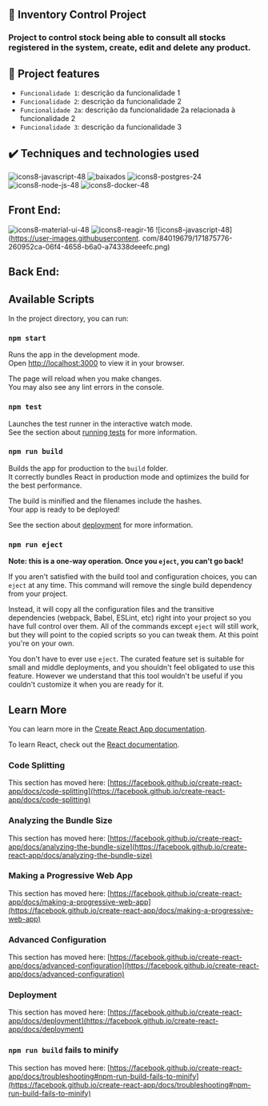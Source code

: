 ## 📁 Inventory Control Project

<h3>Project to control stock being able to
consult all stocks registered in the system, create, edit and delete any product.</h3>

## :hammer: Project features

- `Funcionalidade 1`: descrição da funcionalidade 1
- `Funcionalidade 2`: descrição da funcionalidade 2
- `Funcionalidade 2a`: descrição da funcionalidade 2a relacionada à funcionalidade 2
- `Funcionalidade 3`: descrição da funcionalidade 3

## ✔️ Techniques and technologies used


![icons8-javascript-48](https://user-images.githubusercontent.com/84019679/171875776-260952ca-06f4-4658-b6a0-a74338deeefc.png)
![baixados](https://user-images.githubusercontent.com/84019679/171875825-40f36a16-b54b-4390-ab11-0b6559e1df9a.png)
![icons8-postgres-24](https://user-images.githubusercontent.com/84019679/171875842-a5820af5-9b48-4f69-8346-d17717bc7722.png)
![icons8-node-js-48](https://user-images.githubusercontent.com/84019679/171875862-a713f823-c3ce-4ee4-b727-4cfe24ebebae.png)
![icons8-docker-48](https://user-images.githubusercontent.com/84019679/171875891-2b865176-3181-4173-970c-0feeca387a9e.png)



   <h2>Front End:</h2>

![icons8-material-ui-48](https://user-images.githubusercontent.com/84019679/171875727-0f4c4dc9-4d60-4b41-9e90-c8d1040c77cb.png)
![icons8-reagir-16](https://user-images.githubusercontent.com/84019679/171875741-f30fbe4b-de6f-4e8e-b32b-47777ffe3d30.png)
![icons8-javascript-48](https://user-images.githubusercontent.  com/84019679/171875776-260952ca-06f4-4658-b6a0-a74338deeefc.png)

 
   <h2>Back End:</h2>

## Available Scripts

In the project directory, you can run:

### `npm start`

Runs the app in the development mode.\
Open [http://localhost:3000](http://localhost:3000) to view it in your browser.

The page will reload when you make changes.\
You may also see any lint errors in the console.

### `npm test`

Launches the test runner in the interactive watch mode.\
See the section about [running tests](https://facebook.github.io/create-react-app/docs/running-tests) for more information.

### `npm run build`

Builds the app for production to the `build` folder.\
It correctly bundles React in production mode and optimizes the build for the best performance.

The build is minified and the filenames include the hashes.\
Your app is ready to be deployed!

See the section about [deployment](https://facebook.github.io/create-react-app/docs/deployment) for more information.

### `npm run eject`

**Note: this is a one-way operation. Once you `eject`, you can't go back!**

If you aren't satisfied with the build tool and configuration choices, you can `eject` at any time. This command will remove the single build dependency from your project.

Instead, it will copy all the configuration files and the transitive dependencies (webpack, Babel, ESLint, etc) right into your project so you have full control over them. All of the commands except `eject` will still work, but they will point to the copied scripts so you can tweak them. At this point you're on your own.

You don't have to ever use `eject`. The curated feature set is suitable for small and middle deployments, and you shouldn't feel obligated to use this feature. However we understand that this tool wouldn't be useful if you couldn't customize it when you are ready for it.

## Learn More

You can learn more in the [Create React App documentation](https://facebook.github.io/create-react-app/docs/getting-started).

To learn React, check out the [React documentation](https://reactjs.org/).

### Code Splitting

This section has moved here: [https://facebook.github.io/create-react-app/docs/code-splitting](https://facebook.github.io/create-react-app/docs/code-splitting)

### Analyzing the Bundle Size

This section has moved here: [https://facebook.github.io/create-react-app/docs/analyzing-the-bundle-size](https://facebook.github.io/create-react-app/docs/analyzing-the-bundle-size)

### Making a Progressive Web App

This section has moved here: [https://facebook.github.io/create-react-app/docs/making-a-progressive-web-app](https://facebook.github.io/create-react-app/docs/making-a-progressive-web-app)

### Advanced Configuration

This section has moved here: [https://facebook.github.io/create-react-app/docs/advanced-configuration](https://facebook.github.io/create-react-app/docs/advanced-configuration)

### Deployment

This section has moved here: [https://facebook.github.io/create-react-app/docs/deployment](https://facebook.github.io/create-react-app/docs/deployment)

### `npm run build` fails to minify

This section has moved here: [https://facebook.github.io/create-react-app/docs/troubleshooting#npm-run-build-fails-to-minify](https://facebook.github.io/create-react-app/docs/troubleshooting#npm-run-build-fails-to-minify)

